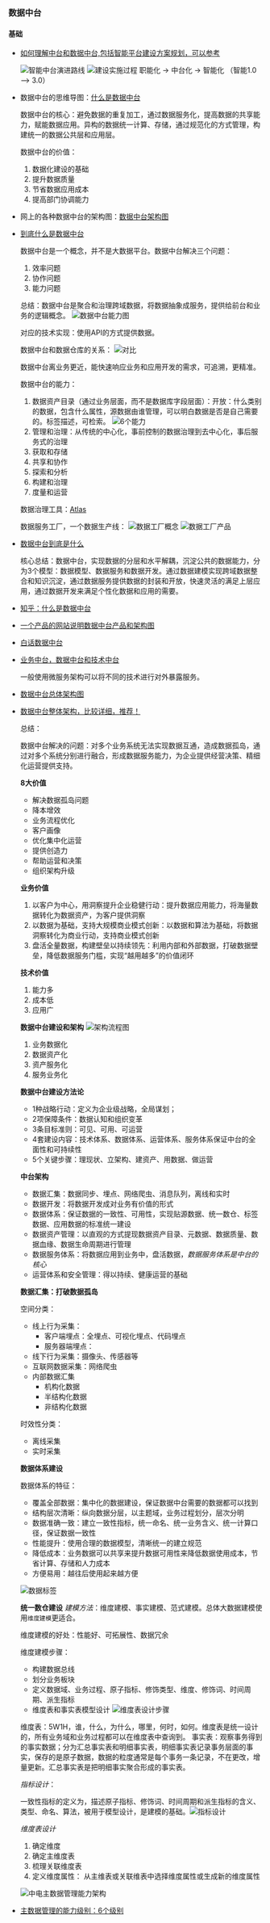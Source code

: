 ### 数据中台


#### 基础

- [如何理解中台和数据中台,包括智能平台建设方案规划，可以参考](https://segmentfault.com/a/1190000041594553)

    ![智能中台演进路线](https://segmentfault.com/img/bVcYrrL)
    ![建设实施过程](https://segmentfault.com/img/bVcYrrK)
    职能化 -> 中台化 -> 智能化 （智能1.0——> 3.0）

- 数据中台的思维导图：[什么是数据中台](https://zhuanlan.zhihu.com/p/99591075)
  
  数据中台的核心：避免数据的重复加工，通过数据服务化，提高数据的共享能力，赋能数据应用。异构的数据统一计算、存储，通过规范化的方式管理，构建统一的数据公共层和应用层。

  数据中台的价值：
  1. 数据化建设的基础
  2. 提升数据质量
  3. 节省数据应用成本
  4. 提高部门协调能力

- 网上的各种数据中台的架构图：[数据中台架构图](https://www.cnblogs.com/kymdidicom/p/14786954.html)

- [到底什么是数据中台](https://blog.csdn.net/cqcre/article/details/96935800)
  
  数据中台是一个概念，并不是大数据平台。数据中台解决三个问题：
  1. 效率问题
  2. 协作问题
  3. 能力问题
   
  总结：数据中台是聚合和治理跨域数据，将数据抽象成服务，提供给前台和业务的逻辑概念。
  ![数据中台能力图](https://img-blog.csdnimg.cn/img_convert/500c6f26aad93638178b8623a0a88eea.png)

   对应的技术实现：使用API的方式提供数据。

   数据中台和数据仓库的关系：
   ![对比](https://img-blog.csdnimg.cn/img_convert/1c005f77ccb3869e06cc47bee3a1bd7e.png)

   数据中台离业务更近，能快速响应业务和应用开发的需求，可追溯，更精准。

    数据中台的能力：
    1. 数据资产目录（通过业务层面，而不是数据库字段层面）：开放：什么类别的数据，包含什么属性，源数据由谁管理，可以明白数据是否是自己需要的。标签描述，可检索。 ![6个能力](https://img-blog.csdnimg.cn/img_convert/268d2a372c056af43e34f2a71b8972f1.png)
    2. 管理和治理：从传统的中心化，事前控制的数据治理到去中心化，事后服务式的治理
    3. 获取和存储
    4. 共享和协作
    5. 探索和分析
    6. 构建和治理
    7. 度量和运营

    数据治理工具：[Atlas](https://atlas.apache.org/#/)

    数据服务工厂，一个数据生产线：
    ![数据工厂概念](https://img-blog.csdnimg.cn/img_convert/9f1260312fe6653badacf9cf42fbf5e9.png)
    ![数据工厂产品](https://img-blog.csdnimg.cn/img_convert/a82b7d72897ab899cdb8f9c21f354c45.png)

- [数据中台到底是什么](https://www.jianshu.com/p/f8a7c33709b3)
  
  核心总结：数据中台，实现数据的分层和水平解耦，沉淀公共的数据能力，分为3个模型：数据模型、数据服务和数据开发。通过数据建模实现跨域数据整合和知识沉淀，通过数据服务提供数据的封装和开放，快速灵活的满足上层应用，通过数据开发来满足个性化数据和应用的需要。

- [知乎：什么是数据中台](https://www.zhihu.com/question/432809145/answer/1634467663)
- [一个产品的网站说明数据中台产品和架构图](http://www.chinasie.com/product/detail/314.html)
- [白话数据中台](http://www.360doc.com/content/19/0724/12/60273092_850716724.shtml)
- [业务中台，数据中台和技术中台](https://baijiahao.baidu.com/s?id=1686861716641332484&wfr=spider&for=pc)
  
  一般使用微服务架构可以将不同的技术进行对外暴露服务。

- [数据中台总体架构图](https://www.jianshu.com/p/ffd9a21f296d)
- [数据中台整体架构，比较详细，推荐！](https://blog.csdn.net/weixin_46002001/article/details/125522830)

  总结：

  数据中台解决的问题：对多个业务系统无法实现数据互通，造成数据孤岛，通过对多个系统分别进行融合，形成数据服务能力，为企业提供经营决策、精细化运营提供支持。

  **8大价值**
  - 解决数据孤岛问题
  - 降本增效
  - 业务流程优化
  - 客户画像
  - 优化集中化运营
  - 提供创造力
  - 帮助运营和决策
  - 组织架构升级

  **业务价值**
  1. 以客户为中心，用洞察提升企业稳健行动：提升数据应用能力，将海量数据转化为数据资产，为客户提供洞察
  2. 以数据为基础，支持大规模商业模式创新：以数据和算法为基础，将数据洞察转化为商业行动，支持商业模式创新
  3. 盘活全量数据，构建壁垒以持续领先：利用内部和外部数据，打破数据壁垒，降低数据服务门槛，实现“越用越多”的价值闭环

  **技术价值**
  1. 能力多
  2. 成本低
  3. 应用广

  **数据中台建设和架构**
  ![架构流程图](https://img-blog.csdnimg.cn/c3a9f0c7b9de46408b6c9ed4675effeb.png)
  1. 业务数据化
  2. 数据资产化
  3. 资产服务化
  4. 服务业务化

  **数据中台建设方法论**
  - 1种战略行动：定义为企业级战略，全局谋划；
  - 2项保障条件：数据认知和组织变革
  - 3条目标准则：可见、可用、可运营
  - 4套建设内容：技术体系、数据体系、运营体系、服务体系保证中台的全面性和可持续性
  - 5个关键步骤：理现状、立架构、建资产、用数据、做运营

  **中台架构**
  - 数据汇集：数据同步、埋点、网络爬虫、消息队列，离线和实时
  - 数据开发：将数据开发成对业务有价值的形式
  - 数据体系：保证数据的一致性、可用性，实现贴源数据、统一数仓、标签数据、应用数据的标准统一建设
  - 数据资产管理：以直观的方式提现数据资产目录、元数据、数据质量、数据血缘、数据生命周期进行管理
  - 数据服务体系：将数据应用到业务中，盘活数据，*数据服务体系是中台的核心*
  - 运营体系和安全管理：得以持续、健康运营的基础

  **数据汇集：打破数据孤岛**
  
  空间分类：
  - 线上行为采集：
    - 客户端埋点：全埋点、可视化埋点、代码埋点
    - 服务器端埋点：
  - 线下行为采集：摄像头、传感器等
  - 互联网数据采集：网络爬虫
  - 内部数据汇集
    - 机构化数据
    - 半结构化数据
    - 非结构化数据
  
  时效性分类：
  - 离线采集
  - 实时采集

  **数据体系建设**
  
  数据体系的特征：
  - 覆盖全部数据：集中化的数据建设，保证数据中台需要的数据都可以找到
  - 结构层次清晰：纵向数据分层，以主题域，业务过程划分，层次分明
  - 数据准确一致：建立一致性指标，统一命名、统一业务含义、统一计算口径，保证数据一致性
  - 性能提升：使用合理的数据模型，清晰统一的建立规范
  - 降低成本：业务数据可以共享来提升数据可用性来降低数据使用成本，节省计算、存储和人力成本
  - 方便易用：越往后使用起来越方便

  ![数据标签](https://img-blog.csdnimg.cn/f7aef9536ad44ab087f2f9f2ebd501b1.png)

  **统一数仓建设**
  *建模方法*：维度建模、事实建模、范式建模。总体大数据建模使用`维度建模`更适合。

  维度建模的好处：性能好、可拓展性、数据冗余

  维度建模步骤：
  - 构建数据总线
  - 划分业务板块
  - 定义数据域、业务过程、原子指标、修饰类型、维度、修饰词、时间周期、派生指标
  - 维度表和事实表模型设计
  ![维度表设计步骤](https://img-blog.csdnimg.cn/513f77b0ee7a4401a76168a049156f85.png)

  维度表：5W1H，谁，什么，为什么，哪里，何时，如何。维度表是统一设计的，所有业务域和业务过程都可以在维度表中查询到。
  事实表：观察事务得到的事实数据；分为汇总事实表和明细事实表，明细事实表记录事务层面的事实，保存的是原子数据，数据的粒度通常是每个事务一条记录，不在更改，增量更新。汇总事实表是把明细事实聚合形成的事实表。

  *指标设计*：

  一致性指标的定义为，描述原子指标、修饰词、时间周期和派生指标的含义、类型、命名、算法，被用于模型设计，是建模的基础。![指标设计](https://img-blog.csdnimg.cn/c708fd6bd27b4bac8e7c97620f9692e8.png)

  *维度表设计*
  1. 确定维度
  2. 确定主维度表
  3. 梳理关联维度表
  4. 定义维度属性： 从主维表或关联维表中选择维度属性或生成新的维度属性
   
   ![中电主数据管理能力架构](https://www.gientech.com/uploads/images/2022/0228/XdxlkcrMNaZIfbSSDzEUhHZMKs7C5i58LBKkp0Nn.png)
  
- [主数据管理的能力级别：6个级别](https://baike.baidu.com/item/主数据/7310399?fr=aladdin)
  